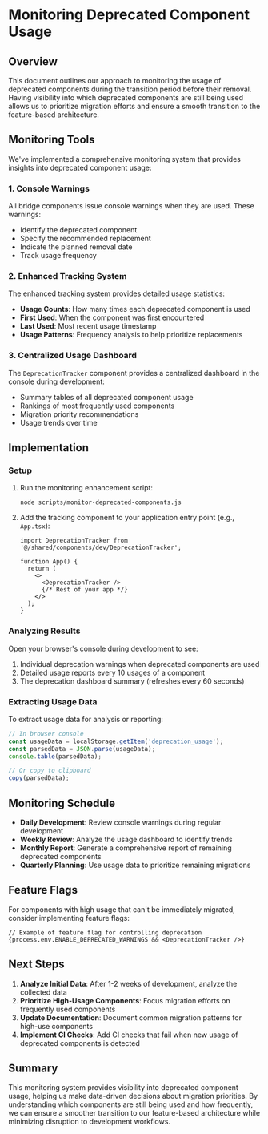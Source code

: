 # Monitoring Deprecated Component Usage

## Overview

This document outlines our approach to monitoring the usage of deprecated components during the transition period before their removal. Having visibility into which deprecated components are still being used allows us to prioritize migration efforts and ensure a smooth transition to the feature-based architecture.

## Monitoring Tools

We've implemented a comprehensive monitoring system that provides insights into deprecated component usage:

### 1. Console Warnings

All bridge components issue console warnings when they are used. These warnings:
- Identify the deprecated component
- Specify the recommended replacement
- Indicate the planned removal date
- Track usage frequency

### 2. Enhanced Tracking System

The enhanced tracking system provides detailed usage statistics:

- **Usage Counts**: How many times each deprecated component is used
- **First Used**: When the component was first encountered
- **Last Used**: Most recent usage timestamp
- **Usage Patterns**: Frequency analysis to help prioritize replacements

### 3. Centralized Usage Dashboard

The `DeprecationTracker` component provides a centralized dashboard in the console during development:

- Summary tables of all deprecated component usage
- Rankings of most frequently used components
- Migration priority recommendations
- Usage trends over time

## Implementation

### Setup

1. Run the monitoring enhancement script:
   ```
   node scripts/monitor-deprecated-components.js
   ```

2. Add the tracking component to your application entry point (e.g., `App.tsx`):
   ```tsx
   import DeprecationTracker from '@/shared/components/dev/DeprecationTracker';

   function App() {
     return (
       <>
         <DeprecationTracker />
         {/* Rest of your app */}
       </>
     );
   }
   ```

### Analyzing Results

Open your browser's console during development to see:

1. Individual deprecation warnings when deprecated components are used
2. Detailed usage reports every 10 usages of a component
3. The deprecation dashboard summary (refreshes every 60 seconds)

### Extracting Usage Data

To extract usage data for analysis or reporting:

```javascript
// In browser console
const usageData = localStorage.getItem('deprecation_usage');
const parsedData = JSON.parse(usageData);
console.table(parsedData);

// Or copy to clipboard
copy(parsedData);
```

## Monitoring Schedule

- **Daily Development**: Review console warnings during regular development
- **Weekly Review**: Analyze the usage dashboard to identify trends
- **Monthly Report**: Generate a comprehensive report of remaining deprecated components
- **Quarterly Planning**: Use usage data to prioritize remaining migrations

## Feature Flags

For components with high usage that can't be immediately migrated, consider implementing feature flags:

```tsx
// Example of feature flag for controlling deprecation
{process.env.ENABLE_DEPRECATED_WARNINGS && <DeprecationTracker />}
```

## Next Steps

1. **Analyze Initial Data**: After 1-2 weeks of development, analyze the collected data
2. **Prioritize High-Usage Components**: Focus migration efforts on frequently used components
3. **Update Documentation**: Document common migration patterns for high-use components
4. **Implement CI Checks**: Add CI checks that fail when new usage of deprecated components is detected

## Summary

This monitoring system provides visibility into deprecated component usage, helping us make data-driven decisions about migration priorities. By understanding which components are still being used and how frequently, we can ensure a smoother transition to our feature-based architecture while minimizing disruption to development workflows. 